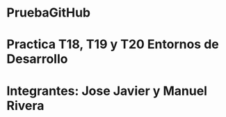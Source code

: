 # PruebaGitHub
# Practica T18, T19 y T20 Entornos de Desarrollo
# Integrantes: Jose Javier y Manuel Rivera